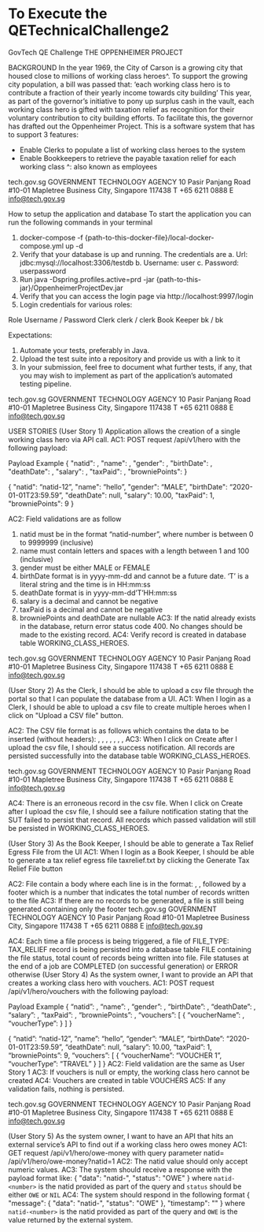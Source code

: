# To Execute the QETechnicalChallenge2
GovTech QE Challenge
THE OPPENHEIMER PROJECT

BACKGROUND
In the year 1969, the City of Carson is a growing city that housed close to
millions of working class heroes^. To support the growing city population, a
bill was passed that:
‘each working class hero is to contribute a fraction of their
yearly income towards city building’
This year, as part of the governor’s initiative to pony up surplus cash in the
vault, each working class hero is gifted with taxation relief as recognition
for their voluntary contribution to city building efforts.
To facilitate this, the governor has drafted out the Oppenheimer Project. This
is a software system that has to support 3 features:
- Enable Clerks to populate a list of working class heroes to the system
- Enable Bookkeepers to retrieve the payable taxation relief for each
working class
^: also known as employees

tech.gov.sg
GOVERNMENT TECHNOLOGY AGENCY
10 Pasir Panjang Road #10-01
Mapletree Business City, Singapore 117438
T +65 6211 0888
E info@tech.gov.sg

How to setup the application and database
To start the application you can run the following commands in your terminal
1. docker-compose -f {path-to-this-docker-file}/local-docker-compose.yml up -d
2. Verify that your database is up and running. The credentials are a. Url:
jdbc:mysql://localhost:3306/testdb
b. Username: user
c. Password: userpassword
3. Run java -Dspring.profiles.active=prd -jar
{path-to-this-jar}/OppenheimerProjectDev.jar
4. Verify that you can access the login page via http://localhost:9997/login
5. Login credentials for various roles:

Role Username / Password
Clerk clerk / clerk
Book Keeper bk / bk

Expectations:
1. Automate your tests, preferably in Java.
2. Upload the test suite into a repository and provide us with a link to it
3. In your submission, feel free to document what further tests, if any, that you may wish to
implement as part of the application’s automated testing pipeline.

tech.gov.sg
GOVERNMENT TECHNOLOGY AGENCY
10 Pasir Panjang Road #10-01
Mapletree Business City, Singapore 117438
T +65 6211 0888
E info@tech.gov.sg

USER STORIES
(User Story 1) Application allows the creation of a single working
class hero via API call.
AC1: POST request /api/v1/hero with the following payload:

Payload Example
{
"natid": <natid>,
"name": <name>,
"gender": <gender>,
"birthDate": <birthDate>,
"deathDate": <deathDate>,
"salary": <salary>,
"taxPaid": <taxPaid>,
"browniePoints": <browniePoints>
}

{
"natid": “natid-12”,
"name": “hello”,
"gender": “MALE”,
"birthDate": “2020-01-01T23:59.59”,
"deathDate": null,
"salary": 10.00,
"taxPaid": 1,
"browniePoints": 9
}

AC2: Field validations are as follow
1. natid must be in the format “natid-number”, where number is between 0 to 9999999
(inclusive)
2. name must contain letters and spaces with a length between 1 and 100 (inclusive)
3. gender must be either MALE or FEMALE
4. birthDate format is in yyyy-mm-dd and cannot be a future date. ‘T’ is a literal string
and the time is in HH:mm:ss
5. deathDate format is in yyyy-mm-dd’T’HH:mm:ss
6. salary is a decimal and cannot be negative
7. taxPaid is a decimal and cannot be negative
8. browniePoints and deathDate are nullable
AC3: If the natid already exists in the database, return error status code 400. No changes
should be made to the existing record.
AC4: Verify record is created in database table WORKING_CLASS_HEROES.

tech.gov.sg
GOVERNMENT TECHNOLOGY AGENCY
10 Pasir Panjang Road #10-01
Mapletree Business City, Singapore 117438
T +65 6211 0888
E info@tech.gov.sg

(User Story 2) As the Clerk, I should be able to upload a csv file
through the portal so that I can populate the database from a UI.
AC1: When I Iogin as a Clerk, I should be able to upload a csv file to create multiple heroes
when I click on "Upload a CSV file" button.

AC2: The CSV file format is as follows which contains the data to be inserted (without headers):
<natid>, <name>, <gender>, <birthDate>, <deathDate>, <salary>, <taxPaid>,
<browniePoints>
AC3: When I click on Create after I upload the csv file, I should see a success notification.
All records are persisted successfully into the database table WORKING_CLASS_HEROES.

tech.gov.sg
GOVERNMENT TECHNOLOGY AGENCY
10 Pasir Panjang Road #10-01
Mapletree Business City, Singapore 117438
T +65 6211 0888
E info@tech.gov.sg

AC4: There is an erroneous record in the csv file. When I click on Create after I upload the
csv file, I should see a failure notification stating that the SUT failed to persist that record. All
records which passed validation will still be persisted in WORKING_CLASS_HEROES.

(User Story 3) As the Book Keeper, I should be able to generate a Tax
Relief Egress File from the UI
AC1: When I Iogin as a Book Keeper, I should be able to generate a tax relief egress file
taxrelief.txt by clicking the Generate Tax Relief File button

AC2: File contain a body where each line is in the format: <natid>, <tax relief amount>, followed
by a footer which is a number that indicates the total number of records written to the file
AC3: If there are no records to be generated, a file is still being generated containing only the
footer
tech.gov.sg
GOVERNMENT TECHNOLOGY AGENCY
10 Pasir Panjang Road #10-01
Mapletree Business City, Singapore 117438
T +65 6211 0888
E info@tech.gov.sg

AC4: Each time a file process is being triggered, a file of FILE_TYPE: TAX_RELIEF record is
being persisted into a database table FILE containing the file status, total count of records
being written into file. File statuses at the end of a job are COMPLETED (on successful generation)
or ERROR otherwise
(User Story 4) As the system owner, I want to provide an API that
creates a working class hero with vouchers.
AC1: POST request /api/v1/hero/vouchers with the following payload:

Payload Example
{
“natid”: <natid>,
“name”: <name>,
“gender”: <gender>,
“birthDate”: <birthDate>,
“deathDate”: <deathDate>,
“salary”: <salary>,
“taxPaid”: <taxPaid>,
“browniePoints”: <browniePoints>,
“vouchers”: [
{
“voucherName”: <voucherName>,
“voucherType”: <voucherType>
}
]
}

{
“natid”: “natid-12”,
“name”: “hello”,
“gender”: “MALE”,
“birthDate”: “2020-01-01T23:59.59”,
“deathDate”: null,
“salary”: 10.00,
“taxPaid”: 1,
“browniePoints”: 9,
“vouchers”: [
{
“voucherName”: “VOUCHER 1”,
“voucherType”: “TRAVEL”
}
]
}
AC2: Field validation are the same as User Story 1
AC3: If vouchers is null or empty, the working class hero cannot be created
AC4: Vouchers are created in table VOUCHERS
AC5: If any validation fails, nothing is persisted.

tech.gov.sg
GOVERNMENT TECHNOLOGY AGENCY
10 Pasir Panjang Road #10-01
Mapletree Business City, Singapore 117438
T +65 6211 0888
E info@tech.gov.sg

(User Story 5) As the system owner, I want to have an API that hits an
external service’s API to find out if a working class hero owes money
AC1: GET request /api/v1/hero/owe-money with query parameter natid=<number>
/api/v1/hero/owe-money?natid=1
AC2: The natid value should only accept numeric values.
AC3: The system should receive a response with the payload format like:
{
"data": "natid-<number>",
"status": "OWE"
}
where `natid-<number>` is the natid provided as part of the query and `status` should be either
`OWE` or `NIL`
AC4: The system should respond in the following format
{
"message": {
"data": "natid-<number>",
"status": "OWE"
},
"timestamp": "<timestamp>"
}
where `natid-<number>` is the natid provided as part of the query and `OWE` is the value
returned by the external system.
